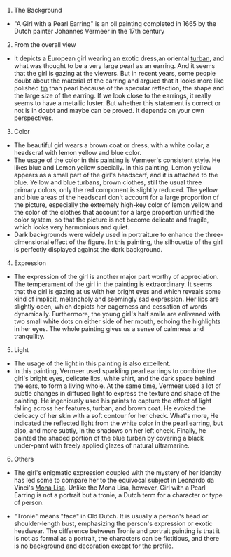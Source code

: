 1. The Background 

* "A Girl with a Pearl Earring" is an oil painting completed in 1665 by the Dutch painter Johannes Vermeer in the 17th century



2. From the overall view

* It depicts a European girl wearing an exotic dress,an oriental [turban](https://en.wikipedia.org/wiki/Turban), and what was thought to be a very large pearl as an earring. And it seems that the girl is gazing at the viewers. But in recent years, some people doubt about the material of the earring and argued that it looks more like polished [tin](https://en.wikipedia.org/wiki/Tin) than pearl because of the specular reflection, the shape and the large size of the earring. If we look close to the earrings, it really seems to have a metallic luster. But whether this statement is correct or not is in doubt and maybe can be proved. It depends on your own perspectives.



3. Color 

* The beautiful girl wears a brown coat or dress, with a white collar, a headscraf with lemon yellow and blue color. 
* The usage of the color in this painting is Vermeer's consistent style. He likes blue and Lemon yellow specially. In this painting, Lemon yellow appears as a small part of the girl's headscarf, and it is attached to the blue. Yellow and blue turbans, brown clothes, still the usual three primary colors, only the red component is  slightly reduced. The yellow and blue areas of the headscarf don't account for a large proportion of the picture, especially the extremely high-key color of lemon yellow and the color of the clothes that account for a large proportion unified the color system, so that the picture is not become delicate and fragile, which looks very harmonious and quiet. 
* Dark backgrounds were widely used in portraiture to enhance the three-dimensional effect of the figure. In this painting, the silhouette of the girl is perfectly displayed against the dark background.



4. Expression

* The expression of the girl is another major part worthy of appreciation.  The temperament of the girl in the painting is extraordinary. It seems that the girl is gazing at us with her bright eyes and which reveals some kind of implicit, melancholy and seemingly sad expression.  Her lips are slightly open, which depicts her eagerness and cessation of words dynamically. Furthermore, the young girl's half smile are enlivened with two small white dots on either side of her mouth, echoing the highlights in her eyes.  The whole painting gives us a sense of calmness and tranquility. 

5. Light

* The usage of the light in this painting is also excellent.
* In this painting, Vermeer  used  sparkling pearl earrings to combine the girl's bright eyes, delicate lips, white shirt, and the dark space behind the ears, to form a living whole. At the same time, Vermeer used a lot of subtle changes in diffused light to express the texture and shape of the painting. He ingeniously used his paints to capture the effect of light falling across her features, turban, and  brown coat. He evoked the delicacy of her skin with a soft contour  for her check. What's more,  He indicated the reflected light from the white color in the pearl earring, but also, and more subtly, in the shadows on her left cheek. Finally, he painted the shaded portion of the blue turban by covering a black under-pamt with freely applied glazes of natural ultramarine.



6. Others

* The girl's enigmatic expression coupled with the mystery of her identity has led some to compare her to the equivocal subject in Leonardo da Vinci's [Mona Lisa](https://www.leonardodavinci.net/the-mona-lisa.jsp). Unlike the Mona Lisa, however, Girl with a Pearl Earring is not a portrait but a tronie, a Dutch term for a character or type of person. 

* "Tronie" means "face" in Old Dutch. It is usually a person's head or shoulder-length bust, emphasizing the person's expression or exotic headwear. The difference between Tronie and portrait painting is that it is not as formal as a portrait, the characters can be fictitious, and there is no background and decoration except for the profile.


